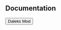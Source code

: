 
## **Documentation**
<link href="style.css" rel="stylesheet"> </link>
<button class="button button1" onclick="myFunction()">Daleks Mod</button>
<script>
function myFunction() {
window.location.href="http://frogastudios.com/docs/daleks/";
}
</script>